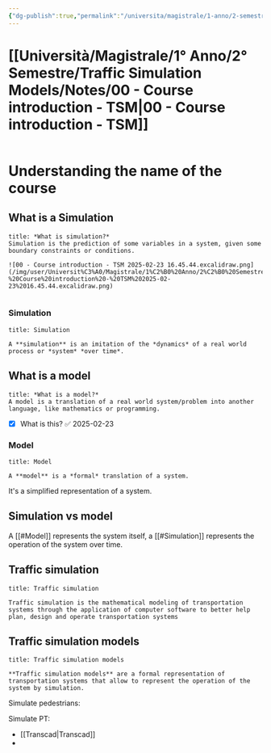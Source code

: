 ```yaml
---
{"dg-publish":true,"permalink":"/universita/magistrale/1-anno/2-semestre/traffic-simulation-models/notes/00-course-introduction-tsm/","tags":["UNI"]}
---
```


# [[Università/Magistrale/1° Anno/2° Semestre/Traffic Simulation Models/Notes/00 - Course introduction - TSM\|00 - Course introduction - TSM]]

```table-of-contents
```

# Understanding the name of the course
## What is a Simulation


```ad-question
title: *What is simulation?*
Simulation is the prediction of some variables in a system, given some boundary constraints or conditions. 

![00 - Course introduction - TSM 2025-02-23 16.45.44.excalidraw.png](/img/user/Universit%C3%A0/Magistrale/1%C2%B0%20Anno/2%C2%B0%20Semestre/Traffic%20Simulation%20Models/Notes/Allegati/00%20-%20Course%20introduction%20-%20TSM%202025-02-23%2016.45.44.excalidraw.png)


```


### Simulation

```ad-Definizione
title: Simulation

A **simulation** is an imitation of the *dynamics* of a real world process or *system* *over time*.

```

## What is a model

```ad-question
title: *What is a model?*
A model is a translation of a real world system/problem into another language, like mathematics or programming.
```

- [x] What is this? ✅ 2025-02-23


### Model

```ad-Definizione
title: Model

A **model** is a *formal* translation of a system.

```

It's a simplified representation of a system.

## Simulation vs model

A [[#Model]] represents the system itself, a [[#Simulation]] represents the operation of the system over time.

## Traffic simulation

```ad-Definizione
title: Traffic simulation

Traffic simulation is the mathematical modeling of transportation systems through the application of computer software to better help plan, design and operate transportation systems

```

## Traffic simulation models

```ad-Definizione
title: Traffic simulation models

**Traffic simulation models** are a formal representation of transportation systems that allow to represent the operation of the system by simulation.

```


Simulate pedestrians:

Simulate PT:
- [[Transcad\|Transcad]]
- 

